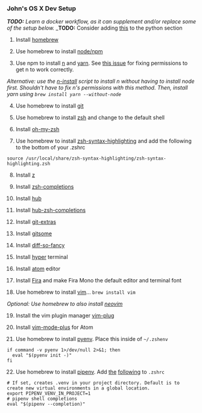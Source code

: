 ### John's OS X Dev Setup

_**TODO:** Learn a docker workflow, as it can supplement and/or replace some of the setup below._
_**TODO:** Consider adding [this](https://pipenv.readthedocs.io/en/latest/diagnose/#pipenv-does-not-respect-pyenvs-global-and-local-python-versions) to the python section

1. Install [homebrew](https://brew.sh/)

2. Use homebrew to install [node/npm](https://wsvincent.com/install-node-js-npm-mac/)

3. Use npm to install [n](https://github.com/tj/n) and [yarn](https://yarnpkg.com/en/). See [this issue](https://github.com/tj/n/issues/416#issuecomment-342693217) for fixing permissions to get n to work correctly.

_Alternative: use the [n-install](https://github.com/mklement0/n-install) script to install n without having to install node first. Shouldn't have to fix n's permissions with this method. Then, install yarn using `brew install yarn --without-node`_

4. Use homebrew to install [git](https://git-scm.com/book/en/v1/Getting-Started-Installing-Git)

5. Use homebrew to install [zsh](https://rick.cogley.info/post/use-homebrew-zsh-instead-of-the-osx-default/) and change to the default shell

6. Install [oh-my-zsh](https://github.com/robbyrussell/oh-my-zsh)

7. Use homebrew to install [zsh-syntax-highlighting](https://github.com/zsh-users/zsh-syntax-highlighting) and add the following to the bottom of your .zshrc

`source /usr/local/share/zsh-syntax-highlighting/zsh-syntax-highlighting.zsh`

8. Install [z](https://github.com/rupa/z)

9. Install [zsh-completions](https://github.com/zsh-users/zsh-completions)

10. Install [hub](https://github.com/github/hub)

11. Install [hub-zsh-completions](https://github.com/github/hub/blob/master/etc/hub.zsh_completion)

12. Install [git-extras](https://github.com/tj/git-extras)

13. Install [gitsome](https://github.com/donnemartin/gitsome)

14. Install [diff-so-fancy](https://github.com/so-fancy/diff-so-fancy)

15. Install [hyper](https://github.com/zeit/hyper) terminal

16. Install [atom](https://atom.io/) editor

17. Install [Fira](https://github.com/mozilla/Fira) and make Fira Mono the default editor and terminal font

18. Use homebrew to install [vim](https://www.vim.org/)... `brew install vim`

_Optional: Use homebrew to also install [neovim](https://github.com/neovim/neovim)_

19. Install the vim plugin manager [vim-plug](https://github.com/junegunn/vim-plug/wiki/tips#automatic-installation)

20. Install [vim-mode-plus](https://github.com/t9md/atom-vim-mode-plus) for Atom

21. Use homebrew to install [pyenv](https://github.com/pyenv/pyenv). Place this inside of `~/.zshenv`

```
if command -v pyenv 1>/dev/null 2>&1; then
  eval "$(pyenv init -)"
fi
```

22. Use homebrew to install [pipenv](https://github.com/pypa/pipenv). Add [the](https://pipenv.readthedocs.io/en/latest/install/#virtualenv-mapping-caveat) [following](https://pipenv.readthedocs.io/en/latest/advanced/#shell-completion) to `.zshrc`

```
# If set, creates .venv in your project directory. Default is to create new virtual environments in a global location.
export PIPENV_VENV_IN_PROJECT=1
# pipenv shell completions
eval "$(pipenv --completion)"
```
